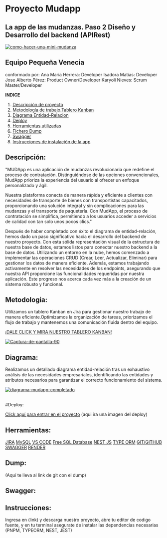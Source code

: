 # Proyecto Mudapp
## La app de las mudanzas. Paso 2 Diseño y Desarrollo del backend (APIRest)

<a href="https://ibb.co/GPmrfsZ"><img src="https://i.ibb.co/GPmrfsZ/como-hacer-una-mini-mudanza.jpg" alt="como-hacer-una-mini-mudanza"></a>

## Equipo Pequeña Venecia
conformado por:
Ana Maria Herrera: Developer 
Isadora Matias: Developer 
Jose Alberto Pérez: Product Owner/Developer 
Karyoli Nieves: Scrum Master/Developer 

**INDICE**
1. [Descripción de proyecto](#descripcion)
2. [Metodología de trabajo.Tablero Kanban](#metodologia)
3. [Diagrama Entidad-Relacion](#diagrama) 
4. [Deploy](#deploy)
5. [Herramientas utilizadas](#herramientas)
6. [Fichero Dump](#dump)
7. [Swagger](#swagger)
8. [Instrucciones de instalación de la app](#instrucciones)


## Descripción:
"MUDApp es una aplicación de mudanzas revolucionaria que redefine el proceso de contratación. Distinguiéndose de las opciones convencionales, MudApp prioriza la experiencia del usuario al ofrecer un enfoque personalizado y ágil. 

Nuestra plataforma conecta de manera rápida y eficiente a clientes con necesidades de transporte de bienes con transportistas capacitados, proporcionando una solución integral y sin complicaciones para las mudanzas y el transporte de paquetería. Con MudApp, el proceso de contratación se simplifica, permitiendo 
a los usuarios acceder a servicios de calidad con tan solo unos pocos clics."

Después de haber completado con éxito el diagrama de entidad-relación, hemos dado un paso significativo hacia el desarrollo del backend de nuestro proyecto. Con esta sólida representación visual de la estructura de nuestra base de datos, estamos listos para conectar nuestro backend a la base de datos. Utilizando un entorno en la nube, hemos comenzado a implementar las operaciones CRUD (Crear, Leer, Actualizar, Eliminar) para gestionar los datos de manera eficiente. Además, estamos trabajando activamente en resolver las necesidades de los endpoints, asegurando que nuestra API proporcione las funcionalidades requeridas por nuestra aplicación. Este progreso nos acerca cada vez más a la creación de un sistema robusto y funcional.

## Metodologia:

Utilizamos un tablero Kanban en Jira para gestionar nuestro trabajo de manera eficiente.Optimizamos la organización de tareas, priorizamos el flujo de trabajo y mantenemos una comunicación fluida dentro del equipo. 

[¡DALE CLICK Y MIRA NUESTRO TABLERO KANBAN!](https://pequenavenecia.atlassian.net/jira/software/projects/PVMB/boards/1)

<a href="https://ibb.co/wNyBDp6"><img src="https://i.ibb.co/MDnZqPN/Captura-de-pantalla-90.png" alt="Captura-de-pantalla-90" border="0"></a>

## Diagrama:

Realizamos un detallado diagrama entidad-relación tras un exhaustivo análisis de las necesidades empresariales, identificando las entidades y atributos necesarios para garantizar el correcto funcionamiento del sistema.

<a href="https://ibb.co/mbTzrPc"><img src="https://i.ibb.co/GnpPfr5/diagrama-mudapp-completado.png" alt="diagrama-mudapp-completado" border="0"></a><br /><a target='_blank' href='https://imgbb.com/'></a><br />

#Deploy:

[Click aquí para entrar en el proyecto](link)
(aqui ira una imagen del deploy)

## Herramientas:

[JIRA](https://pequenavenecia.atlassian.net/jira/software/projects/PVMB/boards/1)
[MySQL](https://www.mysql.com/products/workbench/)
[VS CODE](https://code.visualstudio.com/)
[Free SQL Database](https://www.freesqldatabase.com/)
[NEST JS](https://nestjs.com/)
[TYPE ORM](https://typeorm.io/)
[GIT/GITHUB](https://github.com/)
[SWAGGER](https://swagger.io/tools/open-source/getting-started/)
[RENDER](https://render.com/)


## Dump:

(Aquí te lleva al link de git con el dump)

## Swagger:



## Instrucciones:

Ingresa en (link) y descarga nuestro proyecto, abre tu editor de codigo fuente, y en tu terminal asegurate de instalar las dependencias necesarias (PNPM, TYPEORM, NEST, JEST)






























<!-- ![](https://imgur.com/MiDuWQ5.png)
# MUDApp: : La app de las mudanzas. Paso 2 Diseño y Desarrollo del backend (APIRest)


## Introducción

Una start-up de nueva creación ha solicitado una aplicación para dinamizar el mundo de las mudanzas y del transporte de paquetería en general.

La aplicación tiene cierta semejanza con la aplicación de UBER y, su objetivo principal es poner en contacto a personas con necesidades de transporte de bienes con transportistas que tengan un vehículo de las características adecuadas a esas necesidades.

Enhorabuena equipo, habéis empezado a desarrollar nuestra aplicación web y estamos bastante satisfechos del trabajo realizado con la base de datos. Ahora nos gustaría que abordaseis la parte del backend de nuestra aplicación.

Hemos seguido analizando los requerimientos que queremos tener en nuestra aplicación y os los detallamos a continuación:

## Requerimientos funcionales

<details>
  <summary><b>Usuaria-Cliente (en adelante Cliente) no registrada</b></summary>

  - Puede registrarse
  - Puede realizar búsquedas por condiciones: Localidad, Destino, nº paquetes, tamaño máximo del paquete, fecha del transporte.

  </details>
  <details>
  <summary><b>Cliente registrada</b></summary>

  - Puede logarse
  - Puede recuperar la contraseña
  - Puede realizar búsquedas por condiciones: Localidad, Destino, nº paquetes, tamaño máximo del paquete, fecha del transporte.
  - Puede actualizar su perfil de usuaria (menos nombre, email)
  - Puede seleccionar un transportista de una lista
  - Puede contratar el servicio de un transportista
  - Puede pagar el servicio
  - Puede cancelar un servicio si todavía no lo ha pagado
  - Puede ver el detalle del servicio contratado
  - Puede valorar el servicio realizado
  - Puede comentar el servicio realizado (sólo 1 vez)
  - Puede enviar un mensaje a un transportista contratado.
  - Puede visualizar mensajes de un transportista contratado

  </details>
<details>
  <summary><b>Usuaria-Proveedor de transporte (en adelante Transportista) no registrada</b></summary>

  - Puede registrarse

  </details>
  <details>
  <summary><b>Transportista registrada</b></summary>

  - Puede logarse
  - Puede recuperar la contraseña
  - Puede dar de alta un vehículo
  - Puede modificar los datos de un vehículo
  - Puede eliminar los datos de un vehículo
  - Puede actualizar su perfil de usuaria (menos nombre, email). Puede cambiar su estado a NO DISPONIBLE.
  - Puede ver el detalle del servicio contratado
  - Puede enviar un mensaje a un cliente.
  - Puede visualizar mensajes de un cliente.
  - Pueden ver la lista de condiciones del servicio.

  </details>

  <details>
  <summary><b>Administradora de la aplicación</b></summary>

  - Puede visualizar la lista de clientes y transportistas
  - Puede realizar búsquedas por palabras claves.
  - Puede editar la lista de condiciones del servicio de transporte.
  - Puede editar o borrar un cliente
  - Puede editar o borrar un transportista
  - Puede editar o borrar un servicio
  - Notifica a los transportistas valorados que van a recibir un pago.


  </details>

  <details>
  <summary><b>Sistema</b></summary>

  - Filtra la lista de transportistas por el check de disponibilidad
  - Modifica la disponibilidad de un transportista cuando se ha recibido el pago de un servicio.
  - Modifica la disponibilidad de un transportista cuando se ha finalizado un servicio.
  - Modifica la disponibilidad e un transportista si se ha cancelado un servicio.
  - Notifica al cliente que tiene que valorar un servicio cuando se ha realizado.
  - Ajusta la valoración del transportista con cada valoración de un cliente.

  </details>

## Requerimientos Técnicos

  - Incluir Linting
  - Incluir testing unitario y testing de integración de todos los endpoints
  - Incluir documentación con OpenAPI ([Swagger](https://swagger.io/tools/open-source/getting-started/))
  - Desplegar en producción

BONUS-TRACK
  - Dockerizar API y BBDD
  - Desplegar mediante CI/CD con GitHub Actions

## Modalidad Pedagógica
  - Proyecto grupal
  - Desarrollo en 2 sprints, 1 semana de duración cada uno
  - Fecha de presentación: 5/2/2023

## Evaluación
  - Vía pull-request a través de Github-classromm
  - Comentarios orales día de la presentación
  - Autoevaluación

## Entregables
- Repositorio de GitHub que contenga la siguiente información:
  - Readme con índice,contenido del repositorio, las tecnologías utilizadas, links a los recursos.
  - Modelo lógico de la base de datos.
  - Fichero de dump de la base de datos.
  - Instrucciones de instalación de la aplicación
  - Presentación

## Criterios de rendimiento
  |  | 1 | 2 | 3 |
| --- | --- | --- | --- |
| Indicador | Deficiente | Regular | Excelente |
| Trabajo en equipo | Ha habido problemas de comunicación, alguno de los miembros del equipo no ha participado en el desarrollo y/o no conoce el funcionamiento de la API. | Se ha trabajado de forma modular, pero no se ha trabajado de forma equitativa en cuanto a cantidad y complejidad del trabajo. Ha habido algún problema de comunicación | Se dividió la carga de trabajo por igual, los dos han contribuido al desarrollo del trabajo y conocen por igual todos los detalles del proyecto |
| Documentación de la API | La documentación es incorrecta, omite servicios o estos no se corresponden con la implementación, no hay descripción de historias de usuario | La documentación es completa o faltan pocas especificaciones. Falta claridad en la descripción. Faltan historias de usuario y a las que hay les falta información | La documentación es clara y corresponde perfectamente a los servicios. Cuenta con descripciones detalladas y es intuitiva. Se describen las historias de usuario con tareas y criterios de aceptación asociados. |
| Testing | El porcentaje de cobertura de los tests no supera el 50% | El % de cobertura es inferior al 80% | El % de cobertura es superior al 80% |
| Implementación de la API | Hay requerimientos que no se resolvieron o su solución es incorrecta. El código es confuso y carece de buenas prácticas. Falta el desarrollo de muchos servicios o éstos son incorrectos. Las consultas a la bbdd son muy ineficientes, lo cual aumenta el tiempo de respuesta. El comportamiento de los endpoints no es el esperado. | Se resuelven satisfactoriamente los requerimientos especificados, pero el código podría mejorarse con buenas prácticas o limpieza. Sobra código o es redundante. | El código es limpio y está bien estructurado. Resuelve satisfactoriamente los requerimientos del proyecto. Se aplicaron buenas prácticas de programación: responsabilidad única, no es redundante y no mezcla capas de abstracción. Las conexiones a la bbbdd son eficientes. |
| Comunicación del Proyecto | No quedan claros la motivación ni los requerimientos del proyecto. No es posible conocer la evolución del proyecto. La presentación es incompleta y carece de hilo conductor. No refleja para nada el trabajo realizado | Existe cierta calidad en la presentación aunque faltan apartados o estos no están claramente definidos. Existe cierto grado de confusión pero refleja el desarrollo | Las presentaciones están bien preparadas, se ajustan a los apartados requeridos y reflejan correctamente la evolución del proyecto. | -->
